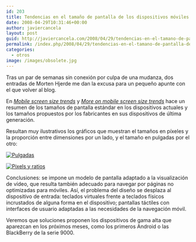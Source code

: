 ```yaml
---
id: 203
title: Tendencias en el tamaño de pantalla de los dispositivos móviles
date: 2008-04-29T10:31:46+00:00
author: javiercancela
layout: post
guid: http://javiercancela.com/2008/04/29/tendencias-en-el-tamano-de-pantalla-de-los-dispositivos-moviles/
permalink: /index.php/2008/04/29/tendencias-en-el-tamano-de-pantalla-de-los-dispositivos-moviles/
categories:
  - otros
image: /images/obsolete.jpg
---
```

Tras un par de semanas sin conexión por culpa de una mudanza, dos entradas de Morten Hjerde me dan la excusa para un pequeño apunte con el que volver al blog.

En _[Mobile screen size trends](http://sender11.typepad.com/sender11/2008/04/mobile-screen-s.html "Mobile screen size trends")_ y [_More on mobile screen size trends_](http://sender11.typepad.com/sender11/2008/04/more-on-mobile.html "More on mobile screen size trends") hace un resumen de los tamaños de pantalla estándar en los dispositivos actuales y los tamaños propuestos por los fabricantes en sus dispositivos de última generación.

Resultan muy ilustrativos los gráficos que muestran el tamaños en píxeles y la proporción entre dimensiones por un lado, y el tamaño en pulgadas por el otro:
  
[![Pulgadas](http://localhost/wp-content/uploads/2008/05/physicalscreensmore.png)](http://localhost/wp-content/uploads/2008/05/physicalscreensmore.png "Pulgadas")

[![Pixels y ratios](http://localhost/wp-content/uploads/2008/05/physicalscreens.png)](http://localhost/wp-content/uploads/2008/05/physicalscreens.png "Pixels y ratios")

Conclusiones: se impone un modelo de pantalla adaptado a la visualización de vídeo, que resulta también adecuado para navegar por páginas no optimizadas para móviles. Así, el problema del diseño se desplaza al dispositivo de entrada: teclados virtuales frente a teclados físicos incrustados de alguna forma en el dispositivo; pantallas táctiles con interfaces de usuario adaptadas a las necesidades de la navegación móvil.

Veremos que soluciones proponen los dispositivos de gama alta que aparezcan en los próximos meses, como los primeros Android o las BlackBerry de la serie 9000.